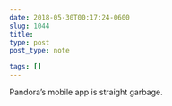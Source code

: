 ```yaml
---
date: 2018-05-30T00:17:24-0600
slug: 1044
title: 
type: post
post_type: note

tags: []
---
```

Pandora’s mobile app is straight garbage.



